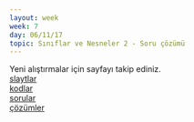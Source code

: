 ```yaml
---
layout: week
week: 7
day: 06/11/17
topic: Sınıflar ve Nesneler 2 - Soru çözümü
---
```

Yeni alıştırmalar için sayfayı takip ediniz.  
[slaytlar](../files/bbs515-oop/lecture7/NYP-Ders7.pdf)  
[kodlar](../files/bbs515-oop/lecture7/Ders7Kodlar.zip)  
[sorular](../files/bbs515-oop/lecture7/exercises.pdf)   
[çözümler](../files/bbs515-oop/lecture7/exercises-answers.pdf)  
